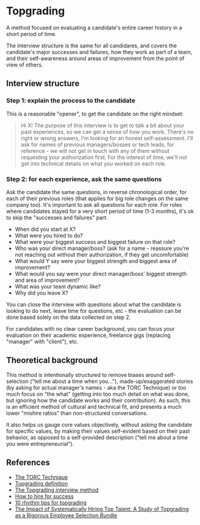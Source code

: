 # Topgrading

A method focused on evaluating a candidate's entire career history in a short period of time. 

The interview structure is the same for all candidares, and covers the candidate's major successes and failures, how they work as part of a team, and their self-awareness around areas of improvement from the point of view of others.

## Interview structure

### Step 1: explain the process to the candidate
This is a reasonable "opener", to get the candidate on the right mindset:

> Hi X! The purpose of this interview is to get to talk a bit about your past experiences, so we can get a sense of how you work. There's no right or wrong answers, I'm looking for an honest self-assessment. I'll ask for names of previous managers/bosses or tech leads, for reference - we will not get in touch with any of them without requesting your authorization first. For the interest of time, we'll not get into technical details on what you worked on each role.

### Step 2: for each experience, ask the same questions
Ask the candidate the same questions, in reverse chronological order, for each of their previous roles (that applies for big role changes on the same company too). It's important to ask all questions for each role. For roles where candidates stayed for a very short period of time (1-3 months), it's ok to skip the "successes and failures" part.

- When did you start at X?
- What were you hired to do?
- What were your biggest success and biggest failure on that role?
- Who was your direct manager/boss? (ask for a name - reassure you're not reaching out without their authorization, if they get uncomfortable)
- What would Y say were your biggest strength and biggest area of improvement?
- What would you say were your direct manager/boss' biggest strength and area of improvement?
- What was your team dynamic like?
- Why did you leave X?

You can close the interview with questions about what the candidate is looking to do next, leave time for questions, etc - the evaluation can be done based solely on the data collected on step 2. 

For candidates with no clear career background, you can focus your evaluation on their academic experience, freelance gigs (replacing "manager" with "client"), etc.

## Theoretical background
This method is intentionally structured to remove biases around self-selection ("tell me about a time when you..."), made-up/exaggerated stories (by asking for actual manager's names - aka the TORC Technique) or too much focus on "the what" (getting into too much detail on what was done, but ignoring how the candidate works and their contribution). As such, this is an efficient method of cultural and technical fit, and presents a much lower "mishire ratios" than non-structured conversations.

It also helps us gauge core values objectively, without asking the candidate for specific values, by making their values self-evident based on their past behavior, as opposed to a self-provided description ("tell me about a time you were entrepreneurial").

## References
- [The TORC Technique](https://www.topgrading.com/blog/torc-technique-powerful-free-hiring-method/)
- [Topgrading definition](https://en.wikipedia.org/wiki/Topgrading) 
- [The Topgrading interview method](http://www.andreweifler.com/the-topgrading-interview-method/)
- [How to hire for success](https://www.businessinsider.com/how-to-hire-for-success-2015-4)
- [10 rhythm tips for topgrading](https://www.rhythmsystems.com/blog/10-rhythm-tips-for-topgrading-your-key-to-hiring-well)
- [The Impact of Systematically Hiring Top Talent: A
 Study of Topgrading as a Rigorous Employee
 Selection Bundle](https://scholarworks.gsu.edu/cgi/viewcontent.cgi?referer=https://en.wikipedia.org/&httpsredir=1&article=1038&context=bus_admin_diss) 

